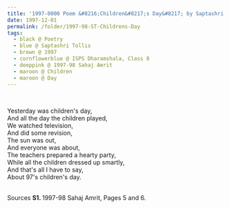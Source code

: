 ```yaml
---
title: '1997-0000 Poem &#8216;Children&#8217;s Day&#8217; by Saptashri Tollis, ISPS Dharamshala, Class 8 from 1997-98 Sahaj Amrit, Pages 5 and 6'
date: 1997-12-01
permalink: /folder/1997-98-ST-Childrens-Day
tags:
  - black @ Poetry
  - blue @ Saptashri Tollis
  - brown @ 1997
  - cornflowerblue @ ISPS Dharamshala, Class 8
  - deeppink @ 1997-98 Sahaj Amrit
  - maroon @ Children
  - maroon @ Day  
---
```


<br>

<p>
Yesterday was children's day,<br>
And all the day the children played,<br>
We watched television,<br>
And did some revision,<br>
The sun was out,<br>
And everyone was about,<br>
The teachers prepared a hearty party,<br>
While all the children dressed up smartly,<br>
And that's all I have to say,<br>
About 97's children's day.
</p>

<br>

<wave-list>
<list-title color="DarkSeaGreen" width="40">Sources</list-title>
  <list-item color="BlanchedAlmond"  width="280"><b>S1. </b> 1997-98 Sahaj Amrit, Pages 5 and 6.</list-item>
</wave-list>